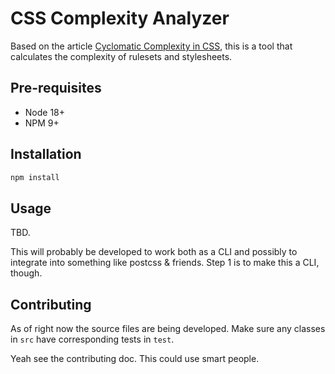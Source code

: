 # CSS Complexity Analyzer

Based on the article [Cyclomatic Complexity in CSS](https://blog.frankmtaylor.com/2023/10/26/cyclomatic-complexity-in-css/), this is a tool that calculates the complexity of rulesets and stylesheets.

## Pre-requisites

* Node 18+
* NPM 9+

## Installation

```bash
npm install
```

## Usage

TBD.


This will probably be developed to work both as a CLI and possibly to integrate into something like postcss & friends. Step 1 is to make this a CLI, though.

## Contributing

As of right now the source files are being developed. Make sure any classes in `src` have corresponding tests in `test`.

Yeah see the contributing doc. This could use smart people.

